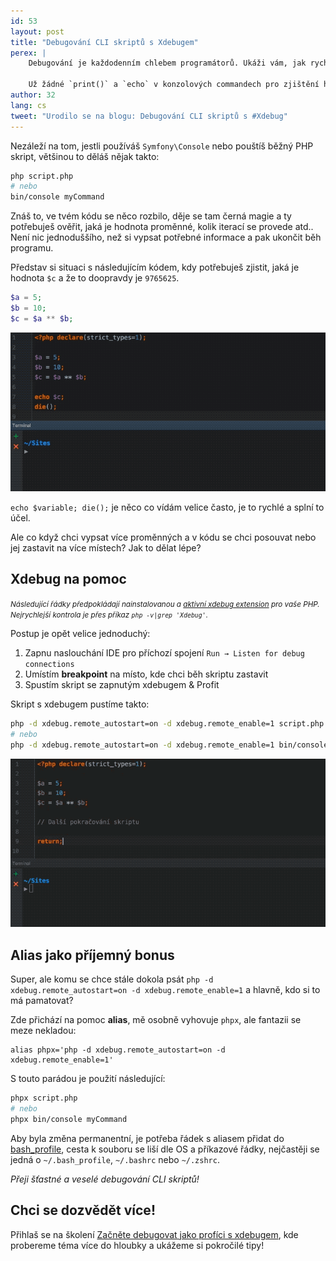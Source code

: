 ```yaml
---
id: 53
layout: post
title: "Debugování CLI skriptů s Xdebugem"
perex: |
    Debugování je každodenním chlebem programátorů. Ukáži vám, jak rychle a jednoduše se dají debugovat konzolové skripty s Xdebugem.

    Už žádné `print()` a `echo` v konzolových commandech pro zjištění hodnoty proměnné  :-).
author: 32
lang: cs
tweet: "Urodilo se na blogu: Debugování CLI skriptů s #Xdebug"
---
```


Nezáleží na tom, jestli používáš `Symfony\Console` nebo pouštíš běžný PHP skript, většinou to děláš nějak takto:
```bash
php script.php
# nebo
bin/console myCommand
```

Znáš to, ve tvém kódu se něco rozbilo, děje se tam černá magie a ty potřebuješ ověřit, jaká je hodnota proměnné, kolik iterací se provede atd.. Není nic jednoduššího, než si vypsat potřebné informace a pak ukončit běh programu.

Představ si situaci s následujícím kódem, kdy potřebuješ zjistit, jaká je hodnota `$c` a že to doopravdy je `9765625`.
```php
$a = 5;
$b = 10;
$c = $a ** $b;
```

<div class="text-center">
    <img src="/assets/images/posts/2017/xdebug-cli-scripts/debug-cli-script-without-xdebug.gif">
</div>

`echo $variable; die();` je něco co vídám velice často, je to rychlé a splní to účel.

Ale co když chci vypsat více proměnných a v kódu se chci posouvat nebo jej zastavit na více místech? Jak to dělat lépe?

## Xdebug na pomoc

<small>*Následující řádky předpokládají nainstalovanou a [aktivní xdebug extension](https://stackoverflow.com/a/14046603) pro vaše PHP. Nejrychlejší kontrola je přes příkaz `php -v|grep 'Xdebug'`.*</small>

Postup je opět velice jednoduchý:
1. Zapnu naslouchání IDE pro příchozí spojení `Run → Listen for debug connections`
2. Umístím **breakpoint** na místo, kde chci běh skriptu zastavit
3. Spustím skript se zapnutým xdebugem & Profit

Skript s xdebugem pustíme takto:
```bash
php -d xdebug.remote_autostart=on -d xdebug.remote_enable=1 script.php myCommand
# nebo
php -d xdebug.remote_autostart=on -d xdebug.remote_enable=1 bin/console myCommand
```

<div class="text-center">
    <img src="/assets/images/posts/2017/xdebug-cli-scripts/debug-cli-script-with-xdebug.gif">
</div>

## Alias jako příjemný bonus

Super, ale komu se chce stále dokola psát `php -d xdebug.remote_autostart=on -d xdebug.remote_enable=1` a hlavně, kdo si to má pamatovat?

Zde přichází na pomoc **alias**, mě osobně vyhovuje `phpx`, ale fantazii se meze nekladou:
```
alias phpx='php -d xdebug.remote_autostart=on -d xdebug.remote_enable=1'
```

S touto parádou je použití následující:
```bash
phpx script.php
# nebo
phpx bin/console myCommand
```

Aby byla změna permanentní, je potřeba řádek s aliasem přidat do [bash_profile](https://www.quora.com/What-is-bash_profile-and-what-is-its-use), cesta k souboru se liší dle OS a příkazové řádky, nejčastěji se jedná o `~/.bash_profile`, `~/.bashrc`  nebo `~/.zshrc`.

*Přeji šťastné a veselé debugování CLI skriptů!*

## Chci se dozvědět více!
Přihlaš se na školení [Začněte debugovat jako profíci s xdebugem](https://pehapkari.cz/kurz/zacenete-debugovat-jako-profici-s-xdebugem/), kde probereme téma více do hloubky a ukážeme si pokročilé tipy!

